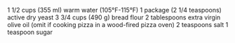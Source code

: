 1 1/2 cups (355 ml) warm water (105°F-115°F)
1 package (2 1/4 teaspoons) active dry yeast
3 3/4 cups (490 g) bread flour
2 tablespoons extra virgin olive oil (omit if cooking pizza in a wood-fired pizza oven)
2 teaspoons salt
1 teaspoon sugar